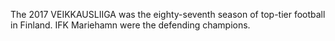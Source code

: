 The 2017 VEIKKAUSLIIGA was the eighty-seventh season of top-tier football in Finland. IFK Mariehamn were the defending champions.
